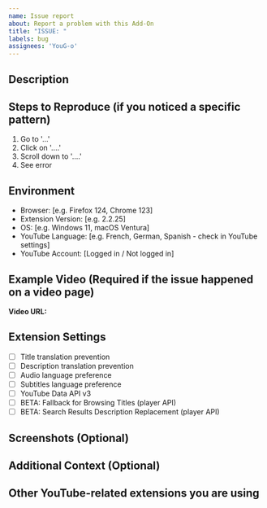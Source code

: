 ```yaml
---
name: Issue report
about: Report a problem with this Add-On
title: "ISSUE: "
labels: bug
assignees: 'YouG-o'
---
```


## Description
<!-- A clear description of what the problem is -->
<!-- Please specify: -->
<!-- - Which YouTube page you were on (home page, video page, search results, channel page, etc.) -->
<!-- - What feature was not working (title translation prevention, description, subtitles, audio track, etc.) -->

## Steps to Reproduce (if you noticed a specific pattern)
<!-- Steps to reproduce the behavior -->
1. Go to '...'
2. Click on '....'
3. Scroll down to '....'
4. See error

## Environment
- Browser: [e.g. Firefox 124, Chrome 123]
- Extension Version: [e.g. 2.2.25]
- OS: [e.g. Windows 11, macOS Ventura]
- YouTube Language: [e.g. French, German, Spanish - check in YouTube settings]
- YouTube Account: [Logged in / Not logged in]

## Example Video (Required if the issue happened on a video page)
<!-- Please provide a link to a YouTube video where you can reproduce the issue -->
<!-- This helps us test the fix quickly without having to search for translated content in a specific language -->
**Video URL:** 

## Extension Settings
<!-- Please check which features you have enabled in the extension popup: -->
- [ ] Title translation prevention
- [ ] Description translation prevention  
- [ ] Audio language preference
- [ ] Subtitles language preference
- [ ] YouTube Data API v3
- [ ] BETA: Fallback for Browsing Titles (player API)
- [ ] BETA: Search Results Description Replacement (player API)

## Screenshots (Optional)
<!-- If applicable, add screenshots to help explain your problem -->
<!-- Screenshots showing the issue and your extension settings are particularly helpful -->

## Additional Context (Optional)
<!-- Add any other context about the problem here -->
<!-- For example: does it happen on all videos or just specific ones? Did it work before and stopped working recently? -->
<!-- 
⚠️ If your issue is related to video titles, please also provide the HTML of the title element and its children.
To do this:
1. Right-click on the title or its link in the YouTube page.
2. Click "Inspect".
3. In the Elements panel, right-click on the relevant <a> (the one that contain the <yt-formatted-string> element).
4. Select "Copy" > "Copy outer HTML".
5. Paste the result here.
-->

## Other YouTube-related extensions you are using
<!-- Please list any other browser extensions/add-ons you have installed that interact with YouTube -->
<!-- This helps identify possible conflicts or side effects. For example : DeArrow can cause conflicts as it also interact with videos titles -->

